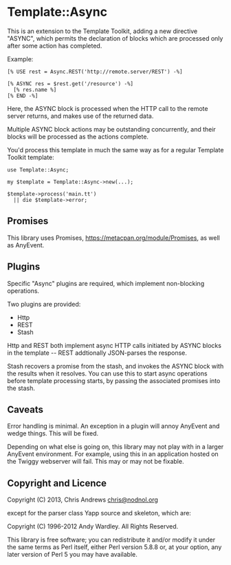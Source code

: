 Template::Async
===============

This is an extension to the Template Toolkit, adding a new directive
"ASYNC", which permits the declaration of blocks which are processed
only after some action has completed.

Example:

    [% USE rest = Async.REST('http://remote.server/REST') -%]

    [% ASYNC res = $rest.get('/resource') -%]
      [% res.name %]
    [% END -%]

Here, the ASYNC block is processed when the HTTP call to the remote
server returns, and makes use of the returned data.

Multiple ASYNC block actions may be outstanding concurrently, and
their blocks will be processed as the actions complete.

You'd process this template in much the same way as for a regular
Template Toolkit template:

    use Template::Async;

    my $template = Template::Async->new(...);

    $template->process('main.tt')
      || die $template->error;

Promises
--------

This library uses Promises, https://metacpan.org/module/Promises, as
well as AnyEvent.

Plugins
-------

Specific "Async" plugins are required, which implement non-blocking
operations.

Two plugins are provided:

 * Http
 * REST
 * Stash

Http and REST both implement async HTTP calls initiated by ASYNC
blocks in the template -- REST addtionally JSON-parses the response.

Stash recovers a promise from the stash, and invokes the ASYNC block
with the results when it resolves. You can use this to start async
operations before template processing starts, by passing the
associated promises into the stash.

Caveats
-------

Error handling is minimal. An exception in a plugin will annoy
AnyEvent and wedge things. This will be fixed.

Depending on what else is going on, this library may not play with in
a larger AnyEvent environment. For example, using this in an
application hosted on the Twiggy webserver will fail. This may or may
not be fixable.

Copyright and Licence
---------------------

Copyright (C) 2013, Chris Andrews <chris@nodnol.org>

except for the parser class Yapp source and skeleton, which are:

Copyright (C) 1996-2012 Andy Wardley. All Rights Reserved.

This library is free software; you can redistribute it and/or modify
it under the same terms as Perl itself, either Perl version 5.8.8 or,
at your option, any later version of Perl 5 you may have available.
